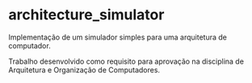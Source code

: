# architecture_simulator

<p>Implementação de um simulador simples para uma arquitetura de computador.</p>
<p>Trabalho desenvolvido como requisito para aprovação na disciplina de Arquitetura e Organização de Computadores.</p>

